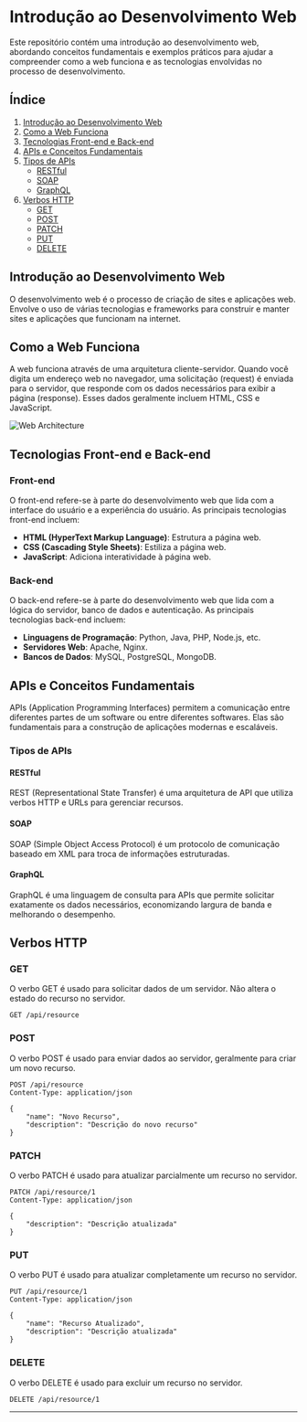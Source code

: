 # Introdução ao Desenvolvimento Web

Este repositório contém uma introdução ao desenvolvimento web, abordando conceitos fundamentais e exemplos práticos para ajudar a compreender como a web funciona e as tecnologias envolvidas no processo de desenvolvimento.

## Índice

1. [Introdução ao Desenvolvimento Web](#introdução-ao-desenvolvimento-web)
2. [Como a Web Funciona](#como-a-web-funciona)
3. [Tecnologias Front-end e Back-end](#tecnologias-front-end-e-back-end)
4. [APIs e Conceitos Fundamentais](#apis-e-conceitos-fundamentais)
5. [Tipos de APIs](#tipos-de-apis)
    - [RESTful](#restful)
    - [SOAP](#soap)
    - [GraphQL](#graphql)
6. [Verbos HTTP](#verbos-http)
    - [GET](#get)
    - [POST](#post)
    - [PATCH](#patch)
    - [PUT](#put)
    - [DELETE](#delete)

## Introdução ao Desenvolvimento Web

O desenvolvimento web é o processo de criação de sites e aplicações web. Envolve o uso de várias tecnologias e frameworks para construir e manter sites e aplicações que funcionam na internet.

## Como a Web Funciona

A web funciona através de uma arquitetura cliente-servidor. Quando você digita um endereço web no navegador, uma solicitação (request) é enviada para o servidor, que responde com os dados necessários para exibir a página (response). Esses dados geralmente incluem HTML, CSS e JavaScript.

![Web Architecture](https://example.com/web-architecture.png)

## Tecnologias Front-end e Back-end

### Front-end

O front-end refere-se à parte do desenvolvimento web que lida com a interface do usuário e a experiência do usuário. As principais tecnologias front-end incluem:

- **HTML (HyperText Markup Language)**: Estrutura a página web.
- **CSS (Cascading Style Sheets)**: Estiliza a página web.
- **JavaScript**: Adiciona interatividade à página web.

### Back-end

O back-end refere-se à parte do desenvolvimento web que lida com a lógica do servidor, banco de dados e autenticação. As principais tecnologias back-end incluem:

- **Linguagens de Programação**: Python, Java, PHP, Node.js, etc.
- **Servidores Web**: Apache, Nginx.
- **Bancos de Dados**: MySQL, PostgreSQL, MongoDB.

## APIs e Conceitos Fundamentais

APIs (Application Programming Interfaces) permitem a comunicação entre diferentes partes de um software ou entre diferentes softwares. Elas são fundamentais para a construção de aplicações modernas e escaláveis.

### Tipos de APIs

#### RESTful

REST (Representational State Transfer) é uma arquitetura de API que utiliza verbos HTTP e URLs para gerenciar recursos.

#### SOAP

SOAP (Simple Object Access Protocol) é um protocolo de comunicação baseado em XML para troca de informações estruturadas.

#### GraphQL

GraphQL é uma linguagem de consulta para APIs que permite solicitar exatamente os dados necessários, economizando largura de banda e melhorando o desempenho.

## Verbos HTTP

### GET

O verbo GET é usado para solicitar dados de um servidor. Não altera o estado do recurso no servidor.

```http
GET /api/resource
```

### POST

O verbo POST é usado para enviar dados ao servidor, geralmente para criar um novo recurso.

```http
POST /api/resource
Content-Type: application/json

{
    "name": "Novo Recurso",
    "description": "Descrição do novo recurso"
}
```

### PATCH

O verbo PATCH é usado para atualizar parcialmente um recurso no servidor.

```http
PATCH /api/resource/1
Content-Type: application/json

{
    "description": "Descrição atualizada"
}
```

### PUT

O verbo PUT é usado para atualizar completamente um recurso no servidor.

```http
PUT /api/resource/1
Content-Type: application/json

{
    "name": "Recurso Atualizado",
    "description": "Descrição atualizada"
}
```

### DELETE

O verbo DELETE é usado para excluir um recurso no servidor.

```http
DELETE /api/resource/1
```

---
